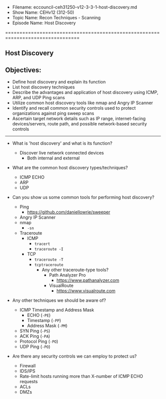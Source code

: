 - Filename: eccouncil-ceh31250-v12-3-3-1-host-discovery.md
- Show Name: CEHv12 (312-50)
- Topic Name: Recon Techniques - Scanning
- Episode Name: Host Discovery

================================================================================


Host Discovery
--------------------------------------------------------------------------------

Objectives:
--------------------------------------------------------------------------------
- Define host discovery and explain its function
- List host discovery techniques
- Describe the advantages and application of host discovery using ICMP, ARP, and
  UDP Ping scans
- Utilize common host discovery tools like nmap and Angry IP Scanner
- Identify and recall common security controls used to protect organizations
  against ping sweep scans
- Ascertain target network details such as IP range, internet-facing devices/servers,
  route path, and possible network-based security controls
--------------------------------------------------------------------------------


+ What is 'host discovery' and what is its function?
  - Discover live network connected devices
    + Both internal and external

+ What are the common host discovery types/techniques?
  - ICMP ECHO
  - ARP
  - UDP

+ Can you show us some common tools for performing host discovery?
  - Ping
    + https://github.com/daniellowrie/sweeper
  - Angry IP Scanner
  - nmap
    + `-sn`
  - Traceroute
    + ICMP
      - `tracert`
      - `traceroute -I`
    + TCP
      - `traceroute -T`
      - `tcptraceroute`
        + Any other traceroute-type tools?
          - Path Analyzer Pro
            + https://www.pathanalyzer.com
          - VisualRoute
            + https://www.visualroute.com

+ Any other techniques we should be aware of?
  - ICMP Timestamp and Address Mask
    + ECHO (`-PE`)
    + Timestamp (`-PP`)
    + Address Mask (`-PM`)
  - SYN Ping (`-PS`)
  - ACK Ping (`-PA`)
  - Protocol Ping (`-PO`)
  - UDP Ping (`-PO`)
+ Are there any security controls we can employ to protect us?
  - Firewall
  - IDS/IPS
  - Rate-limit hosts running more than X-number of ICMP ECHO requests
  - ACLs
  - DMZs


